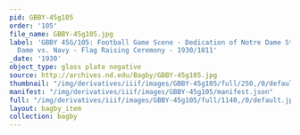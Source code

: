 ```yaml
---
pid: GBBY-45g105
order: '105'
file_name: GBBY-45g105.jpg
label: 'GBBY 45G/105: Football Game Scene - Dedication of Notre Dame Stadium, Notre
  Dame vs. Navy - Flag Raising Ceremony - 1930/1011'
_date: '1930'
object_type: glass plate negative
source: http://archives.nd.edu/Bagby/GBBY-45g105.jpg
thumbnail: "/img/derivatives/iiif/images/GBBY-45g105/full/250,/0/default.jpg"
manifest: "/img/derivatives/iiif/images/GBBY-45g105/manifest.json"
full: "/img/derivatives/iiif/images/GBBY-45g105/full/1140,/0/default.jpg"
layout: bagby_item
collection: bagby
---
```

